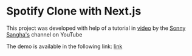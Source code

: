# Spotify Clone with Next.js

This project was developed with help of a tutorial in [video](https://www.youtube.com/watch?v=3xrko3GpYoU) by the [Sonny Sangha's](https://www.youtube.com/channel/UCqeTj_QAnNlmt7FwzNwHZnA) channel on YouTube

The demo is available in the following link: [link](#)